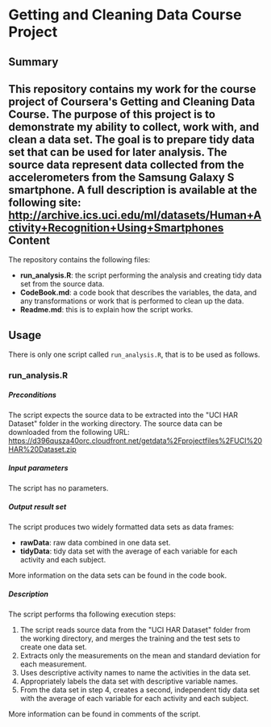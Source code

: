 Getting and Cleaning Data Course Project
======================
Summary
----------------------
This repository contains my work for the course project of Coursera's Getting and Cleaning Data Course. The purpose of this project is to demonstrate my ability to collect, work with, and clean a data set. The goal is to prepare tidy data set that can be used for later analysis. The source data represent data collected from the accelerometers from the Samsung Galaxy S smartphone. A full description is available at the following site: 
http://archive.ics.uci.edu/ml/datasets/Human+Activity+Recognition+Using+Smartphones
Content
----------------------
The repository contains the following files:

+ __run_analysis.R__: the script performing the analysis and creating tidy data set from the source data.
+ __CodeBook.md__: a code book that describes the variables, the data, and any transformations or work that is performed to clean up the data.
+ __Readme.md__: this is to explain how the script works.

Usage
----------------------
There is only one script called `run_analysis.R`, that is to be used as follows.
### run_analysis.R
##### Preconditions
The script expects the source data to be extracted into the "UCI HAR Dataset" folder in the working directory. The source data can be downloaded from the following URL: https://d396qusza40orc.cloudfront.net/getdata%2Fprojectfiles%2FUCI%20HAR%20Dataset.zip
##### Input parameters
The script has no parameters.
##### Output result set
The script produces two widely formatted data sets as data frames:

+ __rawData__: raw data combined in one data set.
+ __tidyData__: tidy data set with the average of each variable for each activity and each subject.

More information on the data sets can be found in the code book.
##### Description
The script performs tha following execution steps:

1. The script reads source data from the "UCI HAR Dataset" folder from the working directory, and merges the training and the test sets to create one data set.
2. Extracts only the measurements on the mean and standard deviation for each measurement. 
3. Uses descriptive activity names to name the activities in the data set.
4. Appropriately labels the data set with descriptive variable names. 
5. From the data set in step 4, creates a second, independent tidy data set with the average of each variable for each activity and each subject.

More information can be found in comments of the script.

